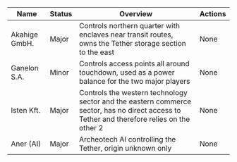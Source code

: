 
 | Name          | Status | Overview                                                                                                                                   | Actions |
 | ------------- | ------ | ------------------------------------------------------------------------------------------------------------------------------------------ | ------- |
 | Akahige GmbH. | Major  | Controls northern quarter with enclaves near transit routes, owns the Tether storage section to the east                                   | None    |
 | Ganelon S.A.  | Minor  | Controls access points all around touchdown, used as a power balance for the two major players                                             | None    |
 | Isten Kft.    | Major  | Controls the western technology sector and the eastern commerce sector, has no direct access to Tether and therefore relies on the other 2 | None    |
 | Aner (AI)     | Major  | Archeotech AI controlling the Tether, origin unknown only                                                                                  | None    |
